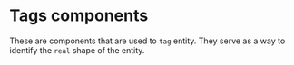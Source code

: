 # Tags components

These are components that are used to `tag` entity. They serve as a way to identify the `real` shape of the entity.